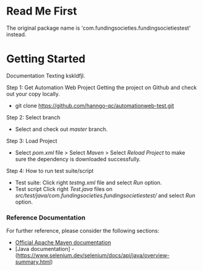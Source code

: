 # Read Me First
The original package name is 'com.fundingsocieties.fundingsocietiestest' instead.

# Getting Started
Documentation
Texting kskldfjl.

Step 1: Get Automation Web Project
Getting the project on Github and check out your copy locally.
- git clone https://github.com/hanngo-qc/automationweb-test.git

Step 2: Select branch 
- Select and check out *master* branch.

Step 3: Load Project
- Select *pom.xml* file > Select *Maven* > Select *Reload Project* to make sure the dependency is downloaded successfully.

Step 4: How to run test suite/script
- Test suite: Click right *testng.xml* file and select *Run* option.
- Test script Click right *Test.java* files on *src/test/java/com.fundingsocieties.fundingsocietiestest/* and select *Run* option.

### Reference Documentation
For further reference, please consider the following sections:
* [Official Apache Maven documentation](https://maven.apache.org/guides/index.html)
* [Java documentation] - (https://www.selenium.dev/selenium/docs/api/java/overview-summary.html)
